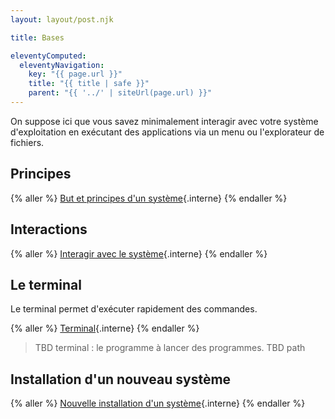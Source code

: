 ```yaml
---
layout: layout/post.njk

title: Bases

eleventyComputed:
  eleventyNavigation:
    key: "{{ page.url }}"
    title: "{{ title | safe }}"
    parent: "{{ '../' | siteUrl(page.url) }}"
---
```


On suppose ici que vous savez minimalement interagir avec votre système d'exploitation en exécutant des applications via un menu ou l'explorateur de fichiers.

## Principes

{% aller %}
[But et principes d'un système](système-principes){.interne}
{% endaller %}

## Interactions

{% aller %}
[Interagir avec le système](système-interaction){.interne}
{% endaller %}

## Le terminal

Le terminal permet d'exécuter rapidement des commandes.

{% aller %}
[Terminal](terminal){.interne}
{% endaller %}

> TBD terminal : le programme à lancer des programmes.
> TBD path

## Installation d'un nouveau système

{% aller %}
[Nouvelle installation d'un système](système-installation){.interne}
{% endaller %}
